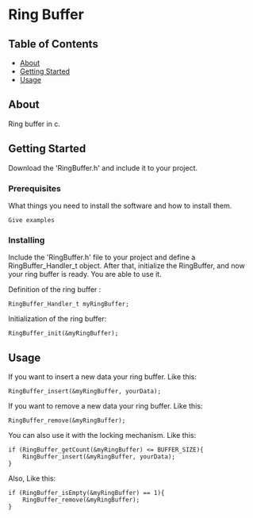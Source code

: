 # Ring Buffer

## Table of Contents

- [About](#about)
- [Getting Started](#getting_started)
- [Usage](#usage)

## About <a name = "about"></a>

Ring buffer in c.

## Getting Started <a name = "getting_started"></a>
Download the 'RingBuffer.h' and include it to your project.



### Prerequisites

What things you need to install the software and how to install them.

```
Give examples
```

### Installing

Include the 'RingBuffer.h' file to your project and define a RingBuffer_Handler_t object.
After that, initialize the RingBuffer, and now your ring buffer is ready. 
You are able to use it.

Definition of the ring buffer :
```
RingBuffer_Handler_t myRingBuffer;
```

Initialization of the ring buffer:
```
RingBuffer_init(&myRingBuffer);
```

## Usage <a name = "usage"></a>

If you want to insert a new data your ring buffer. Like this:

```
RingBuffer_insert(&myRingBuffer, yourData);
```

If you want to remove a new data your ring buffer. Like this:

```
RingBuffer_remove(&myRingBuffer);
```

You can also use it with the locking mechanism. Like this:

```
if (RingBuffer_getCount(&myRingBuffer) <= BUFFER_SIZE){
    RingBuffer_insert(&myRingBuffer, yourData);
}
```

Also, Like this:
```
if (RingBuffer_isEmpty(&myRingBuffer) == 1){
    RingBuffer_remove(&myRingBuffer);
}
```